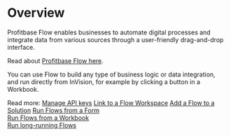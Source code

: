 # Overview

Profitbase Flow enables businesses to automate digital processes and integrate data from various sources through a user-friendly drag-and-drop interface. 

Read about [Profitbase Flow here](../../../flow/flow.md).

You can use Flow to build any type of business logic or data integration, and run directly from InVision, for example by clicking a button in a Workbook.  

Read more:
[Manage API keys]()
[Link to a Flow Workspace]()
[Add a Flow to a Solution]()
[Run Flows from a Form](./how-to/run-flow-from-form-schema.md)  
[Run Flows from a Workbook](./how-to/run-flow-from-workbook.md)  
[Run long-running Flows](./how-to/run-long-running-flow.md)  